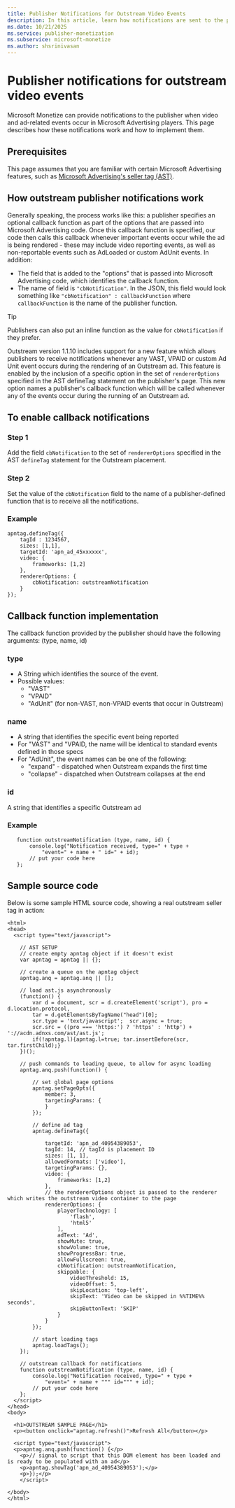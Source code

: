 ```yaml
---
title: Publisher Notifications for Outstream Video Events
description: In this article, learn how notifications are sent to the publisher when video and ad-related events occur and how to implement them.
ms.date: 10/21/2025
ms.service: publisher-monetization
ms.subservice: microsoft-monetize
ms.author: shsrinivasan
---
```


# Publisher notifications for outstream video events

Microsoft Monetize can provide notifications to the publisher when video and ad-related events occur in Microsoft Advertising players. This page describes how these notifications work and how to implement them.

## Prerequisites

This page assumes that you are familiar with certain Microsoft Advertising features, such as [Microsoft Advertising's seller tag (AST)](../seller-tag/seller-tag.md).

## How outstream publisher notifications work

Generally speaking, the process works like this: a publisher specifies an optional callback function as part of the options that are passed into Microsoft Advertising code. Once this callback function is specified, our code then calls this callback whenever important events occur while the ad is being rendered - these may include video reporting events, as well as non-reportable events such as AdLoaded or custom AdUnit events. In addition:

- The field that is added to the "options" that is passed into Microsoft Advertising code, which identifies the callback function.
- The name of field is `"cbNotification"`. In the JSON, this field would look something like `"cbNotification" : callbackFunction` where `callbackFunction` is the name of the publisher function.

> [!TIP]
> Publishers can also put an inline function as the value for `cbNotification` if they prefer.

Outstream version 1.1.10 includes support for a new feature which allows publishers to receive notifications whenever any VAST, VPAID or custom Ad Unit event occurs during the rendering of an Outstream ad. This feature is enabled by the inclusion of a specific option in the set of `rendererOptions` specified in the AST defineTag statement on the publisher's page. This new option names a publisher's callback function which will be called whenever any of the events occur during the running of an Outstream ad.

## To enable callback notifications

### Step 1

Add the field `cbNotification` to the set of `rendererOptions` specified in the AST `defineTag` statement for the Outstream placement.

### Step 2

Set the value of the `cbNotification` field to the name of a publisher-defined function that is to receive all the notifications.

### Example

```
apntag.defineTag({
    tagId : 1234567,
    sizes: [1,1],
    targetId: 'apn_ad_45xxxxxx',
    video: {
        frameworks: [1,2]
    },
    rendererOptions: {
        cbNotification: outstreamNotification
    }
});
```

## Callback function implementation

The callback function provided by the publisher should have the following arguments: (type, name, id)

### type

- A String which identifies the source of the event.
- Possible values:
  - "VAST"
  - "VPAID"
  - "AdUnit" (for non-VAST, non-VPAID events that occur in Outstream)

### name

- A string that identifies the specific event being reported
- For "VAST" and "VPAID, the name will be identical to standard events defined in those specs
- For "AdUnit", the event names can be one of the following:
  - "expand" - dispatched when Outstream expands the first time
  - "collapse" - dispatched when Outstream collapses at the end

### id

A string that identifies a specific Outstream ad

### Example

```
   function outstreamNotification (type, name, id) {
       console.log("Notification received, type=" + type +
           "event=" + name + " id=" + id);
       // put your code here
   };
```

## Sample source code

Below is some sample HTML source code, showing a real outstream seller tag in action:

```
<html>
<head>
  <script type="text/javascript">

    // AST SETUP
    // create empty apntag object if it doesn't exist
    var apntag = apntag || {};

    // create a queue on the apntag object        
    apntag.anq = apntag.anq || [];

    // load ast.js asynchronously
    (function() {
        var d = document, scr = d.createElement('script'), pro = d.location.protocol,
        tar = d.getElementsByTagName("head")[0];
        scr.type = 'text/javascript';  scr.async = true;
        scr.src = ((pro === 'https:') ? 'https' : 'http') + '://acdn.adnxs.com/ast/ast.js';
        if(!apntag.l){apntag.l=true; tar.insertBefore(scr, tar.firstChild);}
    })();

    // push commands to loading queue, to allow for async loading
    apntag.anq.push(function() {

        // set global page options
        apntag.setPageOpts({
            member: 3,
            targetingParams: {
            }
        });

        // define ad tag
        apntag.defineTag({

            targetId: 'apn_ad_40954389053',
            tagId: 14, // tagId is placement ID
            sizes: [1, 1],
            allowedFormats: ['video'],
            targetingParams: {},
            video: {
                frameworks: [1,2]
            },
            // the rendererOptions object is passed to the renderer which writes the outstream video container to the page
            rendererOptions: {
                playerTechnology: [
                    'flash',
                    'html5'
                ],
                adText: 'Ad',
                showMute: true,
                showVolume: true,
                showProgressBar: true,
                allowFullscreen: true,
                cbNotification: outstreamNotification,
                skippable: {
                    videoThreshold: 15,
                    videoOffset: 5,
                    skipLocation: 'top-left',
                    skipText: 'Video can be skipped in %%TIME%% seconds',
                    skipButtonText: 'SKIP'
                }
            }
        });

        // start loading tags
        apntag.loadTags();
    });

    // outstream callback for notifications
    function outstreamNotification (type, name, id) {
        console.log("Notification received, type=" + type +
            "event=" + name + """ id=""" + id);
        // put your code here
    };
  </script>
</head>
<body>

  <h1>OUTSTREAM SAMPLE PAGE</h1>
  <p><button onclick="apntag.refresh()">Refresh All</button></p>

  <script type="text/javascript">
  <p>apntag.anq.push(function() {</p>
    <p>// signal to script that this DOM element has been loaded and is ready to be populated with an ad</p>
    <p>apntag.showTag('apn_ad_40954389053');</p>
    <p>});</p>
    </script>

</body>
</html>
```
